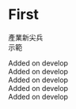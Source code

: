 # First
產業新尖兵  
示範  

Added on develop  
Added on develop  
Added on develop  
Added on develop  
Added on develop    